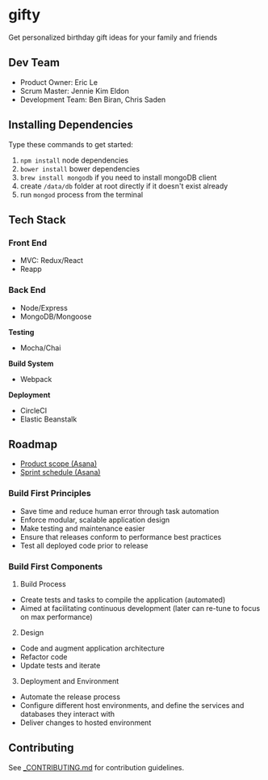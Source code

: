 # gifty

Get personalized birthday gift ideas for your family and friends 

## Dev Team 
- Product Owner: Eric Le
- Scrum Master: Jennie Kim Eldon
- Development Team: Ben Biran, Chris Saden

## Installing Dependencies

Type these commands to get started:

1. `npm install` node dependencies
2. `bower install` bower dependencies
3. `brew install mongodb` if you need to install mongoDB client
4. create `/data/db` folder at root directly if it doesn't exist already
5. run `mongod` process from the terminal

## Tech Stack

### Front End

- MVC: Redux/React 
- Reapp 

### Back End 

- Node/Express
- MongoDB/Mongoose

**Testing**

- Mocha/Chai

**Build System**

- Webpack 

**Deployment**

- CircleCI
- Elastic Beanstalk

## Roadmap 
- [Product scope (Asana)](https://app.asana.com/0/46865547141591/list)
- [Sprint schedule (Asana)](https://app.asana.com/0/46865547141637/list)

### Build First Principles

- Save time and reduce human error through task automation 
- Enforce modular, scalable application design
- Make testing and maintenance easier
- Ensure that releases conform to performance best practices
- Test all deployed code prior to release

### Build First Components 

1. Build Process
  - Create tests and tasks to compile the application (automated)
  - Aimed at facilitating continuous development (later can re-tune to focus on max performance)
2. Design
  - Code and augment application architecture  
  - Refactor code
  - Update tests and iterate 
3. Deployment and Environment 
  - Automate the release process 
  - Configure different host environments, and define the services and databases they interact with
  - Deliver changes to hosted environment

## Contributing

See [_CONTRIBUTING.md](_CONTRIBUTING.md) for contribution guidelines.

